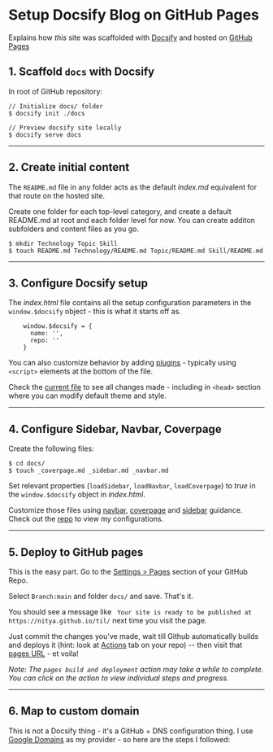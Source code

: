 # Setup Docsify Blog on GitHub Pages

Explains how _this_ site was scaffolded with [Docsify](https://docsify.js.org/#/more-pages) and hosted on [GitHub Pages](https://pages.github.com/)


## 1. Scaffold `docs` with Docsify

In root of GitHub repository:

```
// Initialize docs/ folder 
$ docsify init ./docs 

// Preview docsify site locally
$ docsify serve docs
```
---

## 2. Create initial content

The `README.md` file in any folder acts as the default _index.md_ equivalent for that route on the hosted site.

Create one folder for each top-level category, and create a default README.md at root and each folder level for now. You can create additon subfolders and content files as you go.

```
$ mkdir Technology Topic Skill
$ touch README.md Technology/README.md Topic/README.md Skill/README.md
```

---

## 3. Configure Docsify setup

The _index.html_ file contains all the setup configuration parameters in the `window.$docsify` object - this is what it starts off as. 

```
    window.$docsify = {
      name: '',
      repo: ''
    }
```

You can also customize behavior by adding [plugins](https://docsify.js.org/#/plugins) - typically using `<script>` elements at the bottom of the file.

Check the [current file](docs/index.html) to see all changes made - including in `<head>` section where you can modify default theme and style.

---

## 4. Configure Sidebar, Navbar, Coverpage

Create the following files:

```
$ cd docs/
$ touch _coverpage.md _sidebar.md _navbar.md
```

Set relevant properties (`loadSidebar`, `loadNavbar`, `loadCoverpage`) to _true_ in the `window.$docsify` object in _index.html_. 

Customize those files using [navbar](https://docsify.js.org/#/custom-navbar), [coverpage](https://docsify.js.org/#/cover) and [sidebar](https://docsify.js.org/#/more-pages?id=sidebar) guidance. Check out the [repo](https://github.com/nitya/til) to view my configurations.

---

## 5. Deploy to GitHub pages

This is the easy part. Go to the [Settings > Pages](https://github.com/nitya/til/settings/pages) section of your GitHub Repo.

Select `Branch:main` and folder `docs/` and save. That's it.

You should see a message like ` Your site is ready to be published at https://nitya.github.io/til/` next time you visit the page.

Just commit the changes you've made, wait till Github automatically builds and deploys it (hint: look at [Actions](https://github.com/nitya/til/actions) tab on your repo) -- then visit that [pages URL](https://nitya.github.io/til/) - et voila!

_Note: The `pages build and deployment` action may take a while to complete. You can click on the action to view individual steps and progress._

---

## 6. Map to custom domain

This is not a Docsify thing - it's a GitHub + DNS configuration thing. I use [Google Domains](https://domains.google/) as my provider - so here are the steps I followed:

